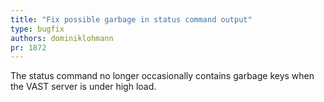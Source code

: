 ```yaml
---
title: "Fix possible garbage in status command output"
type: bugfix
authors: dominiklohmann
pr: 1872
---
```


The status command no longer occasionally contains garbage keys when the VAST
server is under high load.
